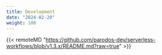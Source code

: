 ```yaml
---
title: Development
date: "2024-02-20"
weight: 100
---
```


{{< remoteMD "https://github.com/parodos-dev/serverless-workflows/blob/v1.3.x/README.md?raw=true" >}}

